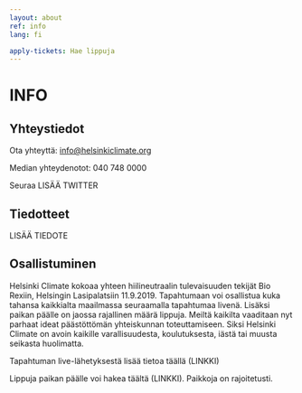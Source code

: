 ```yaml
---
layout: about
ref: info
lang: fi

apply-tickets: Hae lippuja
---
```


# INFO

## Yhteystiedot

Ota yhteyttä: info@helsinkiclimate.org

Median yhteydenotot: 040 748 0000

Seuraa LISÄÄ TWITTER

## Tiedotteet

LISÄÄ TIEDOTE

## Osallistuminen 

Helsinki Climate kokoaa yhteen hiilineutraalin tulevaisuuden tekijät Bio Rexiin, Helsingin Lasipalatsiin 11.9.2019. Tapahtumaan voi osallistua kuka tahansa kaikkialta maailmassa seuraamalla tapahtumaa livenä. Lisäksi paikan päälle on jaossa rajallinen määrä lippuja. Meiltä kaikilta vaaditaan nyt parhaat ideat päästöttömän yhteiskunnan toteuttamiseen. Siksi Helsinki Climate on avoin kaikille varallisuudesta, koulutuksesta, iästä tai muusta seikasta huolimatta. 

Tapahtuman live-lähetyksestä lisää tietoa täällä (LINKKI)

Lippuja paikan päälle voi hakea täältä (LINKKI). Paikkoja on rajoitetusti.